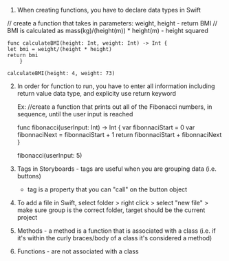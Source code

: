 1. When creating functions, you have to declare data types in Swift 

  // create a function that takes in parameters: weight, height - return BMI
  // BMI is calculated as mass(kg)/(height(m)) * height(m) - height squared

    func calculateBMI(height: Int, weight: Int) -> Int {
    let bmi = weight/(height * height)
    return bmi
        }

    calculateBMI(height: 4, weight: 73)
    
2. In order for function to run, you have to enter all information including return value data type, and explicity use return keyword 

    Ex: //create a function that prints out all of the Fibonacci numbers, in sequence, until the user input is reached

    func fibonacci(userInput: Int) -> Int {
    var fibonnaciStart = 0
    var fibonnaciNext = fibonnaciStart + 1
    return fibonnaciStart + fibonnaciNext
      }

    fibonacci(userInput: 5)
    
3. Tags in Storyboards - tags are useful when you are grouping data (i.e. buttons)

    - tag is a property that you can "call" on the button object
    
4. To add a file in Swift, select folder > right click > select "new file" > make sure group is the correct folder, target should be the current project 

5. Methods - a method is a function that is associated with a class (i.e. if it's within the curly braces/body of a class it's considered a method)
6. Functions - are not associated with a class 
